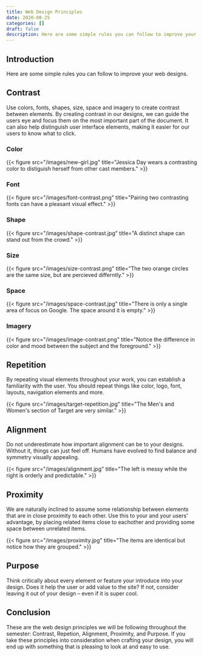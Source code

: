 ```yaml
---
title: Web Design Principles
date: 2020-08-25
categories: []
draft: false
description: Here are some simple rules you can follow to improve your web designs.
---
```


## Introduction

Here are some simple rules you can follow to improve your web designs.

## Contrast

Use colors, fonts, shapes, size, space and imagery to create contrast between elements. By creating contrast in our designs, we can guide the users eye and focus them on the most important part of the document. It can also help distinguish user interface elements, making it easier for our users to know what to click.

### Color

{{< figure src="/images/new-girl.jpg" title="Jessica Day wears a contrasting color to distiguish herself from other cast members." >}}

### Font

{{< figure src="/images/font-contrast.png" title="Pairing two contrasting fonts can have a pleasant visual effect." >}}

### Shape

{{< figure src="/images/shape-contrast.jpg" title="A distinct shape can stand out from the crowd." >}}

### Size

{{< figure src="/images/size-contrast.png" title="The two orange circles are the same size, but are percieved differntly." >}}

### Space

{{< figure src="/images/space-contrast.jpg" title="There is only a single area of focus on Google. The space around it is empty." >}}

### Imagery

{{< figure src="/images/image-contrast.png" title="Notice the difference in color and mood between the subject and the foreground." >}}

## Repetition

By repeating visual elements throughout your work, you can establish a familiarity with the user. You should repeat things like color, logo, font, layouts, navigation elements and more.

{{< figure src="/images/target-repetition.jpg" title="The Men's and Women's section of Target are very similar." >}}

## Alignment

Do not underestimate how important alignment can be to your designs. Without it, things can just feel off. Humans have evolved to find balance and symmetry visually appealing.

{{< figure src="/images/alignment.jpg" title="The left is messy while the right is orderly and predictable." >}}

## Proximity

We are naturally inclined to assume some relationship between elements that are in close proximity to each other. Use this to your and your users' advantage, by placing related items close to eachother and providing some space between unrelated items.

{{< figure src="/images/proximity.jpg" title="The items are identical but notice how they are grouped." >}}

## Purpose

Think critically about every element or feature your introduce into your design. Does it help the user or add value to the site? If not, consider leaving it out of your design – even if it is super cool.

## Conclusion

These are the web design principles we will be following throughout the semester: Contrast, Repetion, Alignment, Proximity, and Purpose. If you take these principles into consideration when crafting your design, you will end up with something that is pleasing to look at and easy to use.
